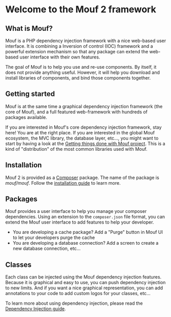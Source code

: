 Welcome to the Mouf 2 framework
===============================

What is Mouf?
-------------

Mouf is a PHP dependency injection framework with a nice web-based user interface. It is combining a Inversion of control (IOC) framework and a powerful extension mechanism so that any package can extend the web-based user interface with their own features.

The goal of Mouf is to help you use and re-use components. By itself, it does not provide anything useful. However, it will help you download and install libraries of components, and bind those components together.

Getting started
---------------

Mouf is at the same time a graphical dependency injection framework (the core of Mouf), and a full featured web-framework with
hundreds of packages available.

If you are interested in Mouf's core dependency injection framework, stay here! You are at the right place.
If you are interested in the global Mouf ecosystem, the MVC library, the database layer, etc..., you might want to start by
having a look at the [Getting things done with Mouf project](http://mouf-php.com/packages/mouf/getting-things-done-basic-edition/index.md). This
is a kind of "distribution" of the most common libraries used with Mouf.

Installation
------------

Mouf 2 is provided as a [Composer](http://getcomposer.org) package. The name of the package is *mouf/mouf*.
Follow the [installation guide](doc/installing_mouf.md) to learn more.

Packages
--------

Mouf provides a user interface to help you manage your composer dependencies.
Using an extension to the `composer.json` file format, you can extend the Mouf user interface to add features to help your developer.

- You are developing a cache package? Add a "Purge" button in Mouf UI to let your developers purge the cache
- You are developing a database connection? Add a screen to create a new database connection, etc...

Classes
-------

Each class can be injected using the Mouf dependency injection features. Because it is graphical and easy to use, you can push dependency injection to new limits.
And if you want a nice graphical representation, you can add annotations to your code to add custom logos for your classes, etc...

To learn more about using dependency injection, please read the <a href="doc/dependency_injection.md">Dependency Injection guide</a>.
